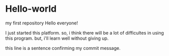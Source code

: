 # Hello-world
my first repository
Hello everyone!

I just started this platform.
so, i think there will be a lot of difficultes in using this program. but, i'll learn well without giving up.

this line is a sentence confirming my commit message.
